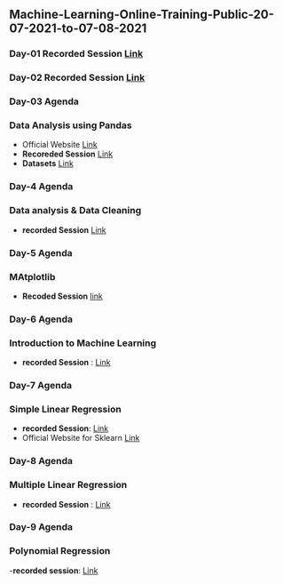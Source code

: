## Machine-Learning-Online-Training-Public-20-07-2021-to-07-08-2021

### Day-01 Recorded Session [Link](https://transcripts.gotomeeting.com/#/s/30d38fc478729ab898f5eaecb9eebb5229b6c87d52c97db223629d75d9164e72)


### Day-02 Recorded Session [Link](https://transcripts.gotomeeting.com/#/s/014e3cdb791374d55b61f68206c742ff110e59b5efca40b8f1ffe1f61e015f2d)

### Day-03 Agenda 
### Data Analysis using Pandas
- Official Website [Link](https://pandas.pydata.org/pandas-docs/stable/getting_started/overview.html)
-  **Recoreded Session** [Link](https://transcripts.gotomeeting.com/#/s/1846bd4ebe318ffeda7710f934d0c7788366f4c5c45d7a5e20dc0bb23a2814c3)
-  **Datasets** [Link](https://github.com/LavanyaPolamarasetty/Datasets)

### Day-4 Agenda
### Data analysis & Data Cleaning
- **recorded Session** [Link](https://transcripts.gotomeeting.com/#/s/d3a52b933595f81a26755c3e626eeb9fc5aced817bca17209d87f9b6dc0dcf2e)

### Day-5 Agenda
### MAtplotlib 
- **Recoded Session** [link](https://transcripts.gotomeeting.com/#/s/73432b58b32eb2e494f1b50266e90bc6901935387d0a9e18993e3d8e86994b30)

### Day-6 Agenda
### Introduction to Machine Learning
- **recorded Session** : [Link](https://transcripts.gotomeeting.com/#/s/d14f0563efd534992c6fd9107c12e45439aa95ffe8c945e9bf12b7f898fad20b)

### Day-7 Agenda
### Simple Linear Regression 
- **recorded Session**: [Link](https://transcripts.gotomeeting.com/#/s/4e22dad19e9f369596769482c5a9a6e376d2caef335c11e85b17010b1de54250)
- Official Website for Sklearn [Link](https://scikit-learn.org/stable/)

### Day-8 Agenda
### Multiple Linear Regression
- **recorded Session** : [Link](https://transcripts.gotomeeting.com/#/s/f4912036147726db96dab7a54029d39cbb1bd7045f1a1769b60e44763c4968d3)

### Day-9 Agenda
### Polynomial Regression
-**recorded session**: [Link](https://transcripts.gotomeeting.com/#/s/6caf2bfb5d113cdfa30e8576e526f116bb1baff76cb4e794d3c29a971b032896)

